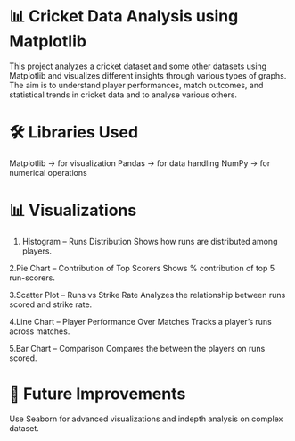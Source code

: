 # 📊 Cricket Data Analysis using Matplotlib
This project analyzes a cricket dataset and some other datasets using Matplotlib and visualizes different insights through various types of graphs. The aim is to understand player performances, match outcomes, and statistical trends in cricket data and to analyse various others.

# 🛠️ Libraries Used
Matplotlib → for visualization
Pandas → for data handling
NumPy → for numerical operations

# 📊 Visualizations
1. Histogram – Runs Distribution
Shows how runs are distributed among players.

2.Pie Chart – Contribution of Top Scorers
Shows % contribution of top 5 run-scorers.

3.Scatter Plot – Runs vs Strike Rate
Analyzes the relationship between runs scored and strike rate.

4.Line Chart – Player Performance Over Matches
Tracks a player’s runs across matches.

5.Bar Chart – Comparison
Compares the between the players on runs scored.

# 📌 Future Improvements
Use Seaborn for advanced visualizations and indepth analysis on complex dataset.


